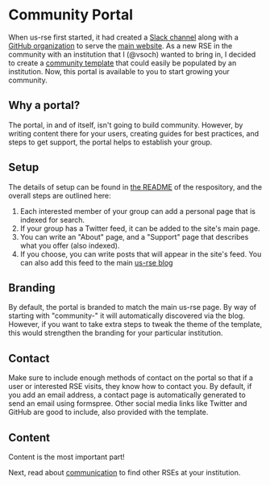 # Community Portal

When us-rse first started, it had created a [Slack channel](https://usrse.slack.com) 
along with a [GitHub organization](https://www.github.com/usrse) to serve 
the [main website](https://us-rse.org). As a new RSE in the community
with an institution that I (@vsoch) wanted to bring in, I decided to create
a [community template](https://github.com/USRSE/community-template) that could
easily be populated by an institution. Now, this portal is available to you
to start growing your community.

## Why a portal?

The portal, in and of itself, isn't going to build community. However, by writing
content there for your users, creating guides for best practices, and steps to get support,
the portal helps to establish your group.

## Setup

The details of setup can be found in [the README](https://github.com/USRSE/community-template)
of the respository, and the overall steps are outlined here:

 1. Each interested member of your group can add a personal page that is indexed for search.
 2. If your group has a Twitter feed, it can be added to the site's main page.
 3. You can write an "About" page, and a "Support" page that describes what you offer (also indexed).
 4. If you choose, you can write posts that will appear in the site's feed. You can also add this feed to the main [us-rse blog](https://us-rse.org/blog)


## Branding

By default, the portal is branded to match the main us-rse page. By way of
starting with "community-" it will automatically discovered via the blog.
However, if you want to take extra steps to tweak the theme of the template,
this would strengthen the branding for your particular institution.

## Contact

Make sure to include enough methods of contact on the portal so that if a user
or interested RSE visits, they know how to contact you. By default, if you
add an email address, a contact page is automatically generated
to send an email using formspree. Other social media links like Twitter
and GitHub are good to include, also provided with the template.

## Content

Content is the most important part!

Next, read about [communication](communication.md) to find other RSEs at your institution.
